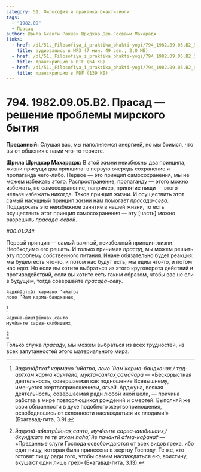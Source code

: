 ```yaml
---
category: 51. Философия и практика бхакти-йоги
tags:
  - "1982.09"
  - Прасад
author: Шрила Бхакти Ракшак Шридхар Дев-Госвами Махарадж
links:
  - href: /dl/51._Filosofiya_i_praktika_bhakti-yogi/794_1982.09.05.B2_SridharMj_Prasad-reshenie_problemy_mirskogo_bytiya.mp3
    title: аудиозапись в MP3 (7 мин. 49 сек., 2,0 МБ)
  - href: /dl/51._Filosofiya_i_praktika_bhakti-yogi/794_1982.09.05.B2_SridharMj_Prasad-reshenie_problemy_mirskogo_bytiya.rtf
    title: транскрипцию в RTF (64 КБ)
  - href: /dl/51._Filosofiya_i_praktika_bhakti-yogi/794_1982.09.05.B2_SridharMj_Prasad-reshenie_problemy_mirskogo_bytiya.pdf
    title: транскрипцию в PDF (139 КБ)
---
```


# 794. 1982.09.05.B2. Прасад — решение проблемы мирского бытия

**Преданный:** Слушая вас, мы наполняемся энергией, но мы боимся, что вы от общения с нами что-то теряете.

**Шрила Шридхар Махарадж:** В этой жизни неизбежны два принципа, жизни присущи два принципа: в первую очередь сохранение и пропаганда чего-либо. Первое — это принцип самосохранения, мы не можем избежать этого. Распространение, пропаганду — этого можно избежать, но самосохранение, например, принятие пищи — этого нельзя избежать никогда. Таков принцип жизни. И осуществить этот самый насущный принцип жизни нам помогает *прасада-сева*. Поддержать это неизбежное занятие в нашей жизни, то есть осуществить этот принцип самосохранения — эту [часть] можно разрешить *прасада-севой*.

*#00:01:24#*

Первый принцип — самый важный, неизбежный принцип жизни. Необходимо его решать. И только принимая *прасад*, мы можем решить эту проблему собственного питания. Иначе обязательно будет реакция: мы будем есть что-то, и потом нас будут есть; мы едим что-то, и потом нас едят. Но если вы хотите выбраться из этого круговорота действий и противодействий, если вы хотите есть таким образом, чтобы вас не ели в будущем, тогда совершайте *прасада-севу*.

    йаджн̃а̄ртха̄т карман̣о ’нйатра
    локо ’йам̇ карма-бандханах̣
[^_ftn1]

    йаджн̃а-ш́ишт̣а̄ш́инах̣ санто
    мучйанте сарва-килбишаих̣
[^_ftn2]

Только служа *прасаду*, мы можем выбраться из всех трудностей, из всех запутанностей этого материального мира.



[^_ftn1]: *йаджн̃а̄ртха̄т карман̣о ’нйатра, локо ’йам̇ карма-бандханах̣ / тад-артхам̇ карма каунтейа, мукта-сан̇гах̣ сама̄чара* — «Бескорыстная деятельность, совершаемая как подношение Всевышнему, именуется жертвоприношением, *ягьей*. Арджуна, всякая деятельность, совершаемая ради любой иной цели, — причина рабства в мире повторяющихся рождений и смертей. Выполняй же свои обязанности в духе подобного жертвоприношения, освободившись от склонности наслаждаться их плодами!» (Бхагавад-гита, 3.9).

[^_ftn2]: *йаджн̃а-ш́ишт̣а̄ш́инах̣ санто, мучйанте сарва-килбишаих̣ / бхун̃джате те тв агхам̇ па̄па̄, йе пачантй а̄тма-ка̄ран̣а̄т* — «Преданные слуги Господа освобождаются от всех видов греха, ибо едят пищу, которая была принесена в жертву Господу. Те же, кто готовят пищу ради того, чтобы самим наслаждаться ею, воистину, вкушают один лишь грех» (Бхагавад-гита, 3.13).

